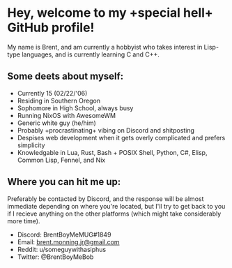 # Hey, welcome to my +special hell+ GitHub profile!
My name is Brent, and am currently a hobbyist who takes interest in Lisp-type languages, and is currently learning C and C++.

## Some deets about myself:
- Currently 15 (02/22/'06)
- Residing in Southern Oregon
- Sophomore in High School, always busy
- Running NixOS with AwesomeWM
- Generic white guy (he/him)
- Probably +procrastinating+ vibing on Discord and shitposting
- Despises web development when it gets overly complicated and prefers simplicity
- Knowledgable in Lua, Rust, Bash + POSIX Shell, Python, C#, Elisp, Common Lisp, Fennel, and Nix

## Where you can hit me up:
Preferably be contacted by Discord, and the response will be almost immediate depending on where you're located, but I'll try to get back to you if I recieve anything on the other platforms (which might take considerably more time).
- Discord: BrentBoyMeMUG#1849
- Email: brent.monning.jr@gmail.com
- Reddit: u/someguywithasiphus
- Twitter: @BrentBoyMeBob
